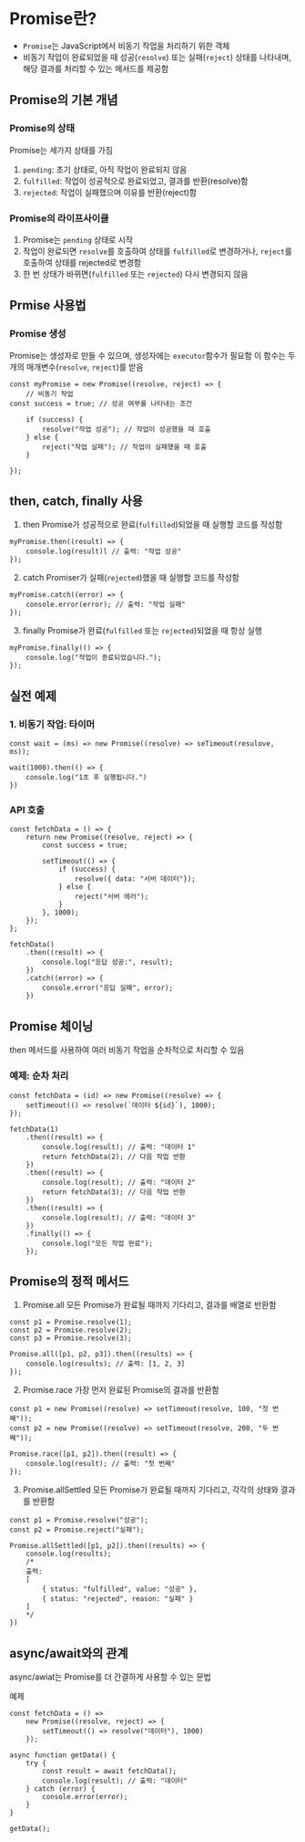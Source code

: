 # Promise란?

-   `Promise`는 JavaScript에서 비동기 작업을 처리하기 위한 객체
-   비동기 작업이 완료되었을 때 성공(`resolve`) 또는 실패(`reject`) 상태를 나타내며, 해당 결과를 처리할 수 있는 메서드를 제공함

## Promise의 기본 개념

### Promise의 상태

Promise는 세가지 상태를 가짐

1. `pending`: 초기 상태로, 아직 작업이 완료되지 않음
2. `fulfilled`: 작업이 성공적으로 완료되었고, 결과를 반환(resolve)함
3. `rejected`: 작업이 실패했으며 이유를 반환(reject)함

### Promise의 라이프사이클

1. Promise는 `pending` 상태로 시작
2. 작업이 완료되면 `resolve`를 호출하여 상태를 `fulfilled`로 변경하거나, `reject`를 호출하여 상태를 rejected로 변경함
3. 한 번 상태가 바뀌면(`fulfilled` 또는 `rejected`) 다시 변경되지 않음

## Prmise 사용법

### Promise 생성

Promise는 생성자로 만들 수 있으며, 생성자에는 `executor`함수가 필요함
이 함수는 두개의 매개변수(`resolve`, `reject`)를 받음

```
const myPromise = new Promise((resolve, reject) => {
    // 비동기 작업
const success = true; // 성공 여부를 나타내는 조건

    if (success) {
        resolve("작업 성공"); // 작업이 성공했을 때 호출
    } else {
        reject("작업 실패"); // 작업이 실패했을 때 호출
    }

});
```

## then, catch, finally 사용

1. then
   Promise가 성공적으로 완료(`fulfilled`)되었을 때 실행할 코드를 작성함

```
myPromise.then((result) => {
    console.log(result)l // 출력: "작업 성공"
});
```

2. catch
   Promiser가 실패(`rejected`)했을 때 실행할 코드를 작성함

```
myPromise.catch((error) => {
    console.error(error); // 출력: "작업 실패"
});
```

3. finally
   Promise가 완료(`fulfilled` 또는 `rejected`)되었을 때 항상 실행

```
myPromise.finally(() => {
    console.log("작업이 종료되었습니다.");
});
```

## 실전 예제

### 1. 비동기 작업: 타이머

```
const wait = (ms) => new Promise((resolve) => seTimeout(resulove, ms));

wait(1000).then(() => {
    console.log("1초 후 실행됩니다.")
})
```

### API 호출

```
const fetchData = () => {
    return new Promise((resolve, reject) => {
        const success = true;

        setTimeout(() => {
            if (success) {
                resolve({ data: "서버 데이터"});
            } else {
                reject("서버 에러");
            }
        }, 1000);
    });
};

fetchData()
    .then((result) => {
        console.log("응답 성공:", result);
    })
    .catch((error) => {
        console.error("응답 실패", error);
    })
```

## Promise 체이닝

then 메서드를 사용하여 여러 비동기 작업을 순차적으로 처리할 수 있음

### 예제: 순차 처리

```
const fetchData = (id) => new Promise((resolve) => {
    setTimeout(() => resolve(`데이터 ${id}`), 1000);
});

fetchData(1)
    .then((result) => {
        console.log(result); // 출력: "데이터 1"
        return fetchData(2); // 다음 작업 반환
    })
    .then((result) => {
        console.log(result); // 출력: "데이터 2"
        return fetchData(3); // 다음 작업 반환
    })
    .then((result) => {
        console.log(result); // 출력: "데이터 3"
    })
    .finally(() => {
        console.log("모든 작업 완료");
    });
```

## Promise의 정적 메서드

1. Promise.all
   모든 Promise가 완료될 때까지 기다리고, 결과를 배열로 반환함

```
const p1 = Promise.resolve(1);
const p2 = Promise.resolve(2);
const p3 = Promise.resolve(3);

Promise.all([p1, p2, p3]).then((results) => {
    console.log(results); // 출력: [1, 2, 3]
});
```

2. Promise.race
   가장 먼저 완료된 Promise의 결과를 반환함

```
const p1 = new Promise((resolve) => setTimeout(resolve, 100, "첫 번째"));
const p2 = new Promise((resolve) => setTimeout(resolve, 200, "두 번째"));

Promise.race([p1, p2]).then((result) => {
    console.log(result); // 출력: "첫 번째"
});
```

3. Promise.allSettled
   모든 Promise가 완료될 때까지 기다리고, 각각의 상태와 결과를 반환함

```
const p1 = Promise.resolve("성공");
const p2 = Promise.reject("실패");

Promise.allSettled([p1, p2]).then((results) => {
    console.log(results);
    /*
    출력:
    [
        { status: "fulfilled", value: "성공" },
        { status: "rejected", reason: "실패" }
    ]
    */
})
```

## async/await와의 관계

async/awiat는 Promise를 더 간결하게 사용할 수 있는 문법

예제

```
const fetchData = () =>
    new Promise((resolve, reject) => {
        setTimeout(() => resolve("데이터"), 1000)
    });

async function getData() {
    try {
        const result = await fetchData();
        console.log(result); // 출력: "데이터"
    } catch (error) {
        console.error(error);
    }
}

getData();
```
